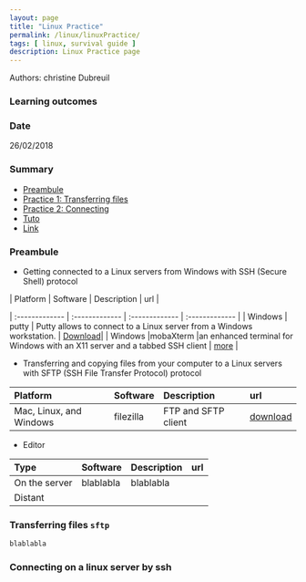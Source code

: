 ```yaml
---
layout: page
title: "Linux Practice"
permalink: /linux/linuxPractice/
tags: [ linux, survival guide ]
description: Linux Practice page
---
```


Authors: christine Dubreuil

### Learning outcomes

### Date
26/02/2018

### Summary

<!-- TOC depthFrom:2 depthTo:2 withLinks:1 updateOnSave:1 orderedList:0 -->
- [Preambule](#preambule)
- [Practice 1: Transferring files](#practice-1)
- [Practice 2: Connecting](#practice-2)
- [Tuto](#tuto)
- [Link](#link)

<a name="preambule"></a>
### Preambule

- Getting connected to a Linux servers from Windows with SSH (Secure Shell) protocol 

| Platform | Software  | Description | url | 

| :------------- | :------------- | :------------- | :------------- |
| Windows | putty | Putty allows to  connect to a Linux server from a Windows workstation.   | [Download](https://www.chiark.greenend.org.uk/~sgtatham/putty/latest.html)| 
| Windows |mobaXterm |an enhanced terminal for Windows with an X11 server and a tabbed SSH client | [more](https://mobaxterm.mobatek.net/) |

- Transferring and copying files from your computer to a Linux servers with SFTP (SSH File Transfer Protocol) protocol

| Platform | Software  | Description | url | 
| :------------- | :------------- | :------------- | :------------- | 
| Mac, Linux, and Windows | filezilla |  FTP and SFTP client  | [download](http://filezilla.fr/telechargements/)  | 

- Editor

| Type | Software  | Description | url | 
| :------------- | :------------- | :------------- | :------------- | 
| On the server|  blablabla  | blablabla |  |
| Distant | | | |

<a name="practice-1"></a>
### Transferring files `sftp`

```ruby
blablabla
```

<a name="practice-2"></a>
### Connecting on a linux server by ssh


